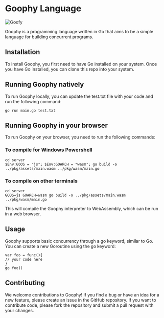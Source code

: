 # Goophy Language

![Goofy](https://https://github.com/sixletters/goophy/tree/main/pkg/assets/images/Goofy.png?raw=true)

Goophy is a programming language written in Go that aims to be a simple language for building concurrent programs.

## Installation

To install Goophy, you first need to have Go installed on your system. Once you have Go installed, you can clone this repo into your system.

## Running Goophy natively

To run Goophy locally, you can update the test.txt file with your code and run the following command:

```
go run main.go test.txt
```

## Running Goophy in your browser

To run Goophy on your browser, you need to run the following commands:

### To compile for Windows Powershell

```
cd server
$Env:GOOS = "js"; $Env:GOARCH = "wasm"; go build -o ../pkg/assets/main.wasm ../pkg/wasm/main.go
```

### To compile on other terminals

```
cd server
GOOS=js GOARCH=wasm go build -o ../pkg/assets/main.wasm ../pkg/wasm/main.go
```

This will compile the Goophy interpreter to WebAssembly, which can be run in a web browser.

## Usage

Goophy supports basic concurrency through a go keyword, similar to Go. You can create a new Goroutine using the go keyword:

```
var foo = func(){
// your code here
}
go foo()
```

## Contributing

We welcome contributions to Goophy! If you find a bug or have an idea for a new feature, please create an issue in the GitHub repository. If you want to contribute code, please fork the repository and submit a pull request with your changes.
